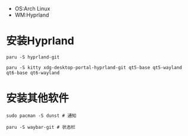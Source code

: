 - OS:Arch Linux
- WM:Hyprland
# 安装Hyprland
```
paru -S hyprland-git
```

```
paru -S kitty xdg-desktop-portal-hyprland-git qt5-base qt5-wayland qt6-base qt6-wayland
```

# 安装其他软件
```
sudo pacman -S dunst # 通知
```
```
paru -S waybar-git # 状态栏
```
